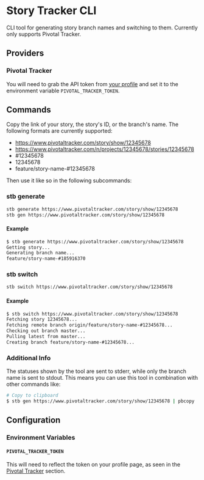 # Story Tracker CLI

CLI tool for generating story branch names and switching to them. Currently only supports Pivotal Tracker.

## Providers

### Pivotal Tracker

You will need to grab the API token from [your profile](https://www.pivotaltracker.com/profile) and set it to the environment variable `PIVOTAL_TRACKER_TOKEN`.

## Commands

Copy the link of your story, the story's ID, or the branch's name. The following formats are currently supported:

- https://www.pivotaltracker.com/story/show/12345678
- https://www.pivotaltracker.com/n/projects/12345678/stories/12345678
- #12345678
- 12345678
- feature/story-name-#12345678

Then use it like so in the following subcommands:

### stb generate

```bash
stb generate https://www.pivotaltracker.com/story/show/12345678
stb gen https://www.pivotaltracker.com/story/show/12345678
```

#### Example

```bash
$ stb generate https://www.pivotaltracker.com/story/show/12345678
Getting story...
Generating branch name...
feature/story-name-#185916370
```

### stb switch

```bash
stb switch https://www.pivotaltracker.com/story/show/12345678
```

#### Example

```bash
$ stb switch https://www.pivotaltracker.com/story/show/12345678
Fetching story 12345678...
Fetching remote branch origin/feature/story-name-#12345678...
Checking out branch master...
Pulling latest from master...
Creating branch feature/story-name-#12345678...
```

### Additional Info

The statuses shown by the tool are sent to stderr, while only the branch name is sent to stdout. This means you can use this tool in combination with other commands like:

```bash
# Copy to clipboard
$ stb gen https://www.pivotaltracker.com/story/show/12345678 | pbcopy
```

## Configuration

### Environment Variables

#### `PIVOTAL_TRACKER_TOKEN`

This will need to reflect the token on your profile page, as seen in the [Pivotal Tracker](#pivotal-tracker) section.
